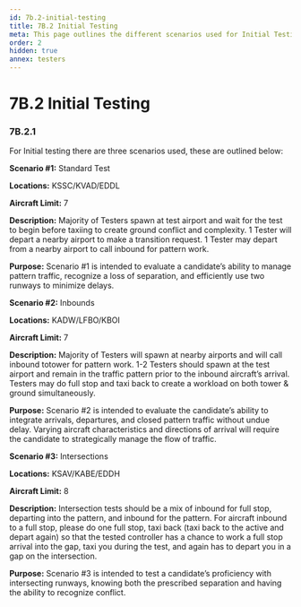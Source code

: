 ```yaml
---
id: 7b.2-initial-testing
title: 7B.2 Initial Testing
meta: This page outlines the different scenarios used for Initial Testing.
order: 2
hidden: true
annex: testers
---
```


# 7B.2 Initial Testing 



### 7B.2.1

For Initial testing there are three scenarios used, these are outlined below:



**Scenario #1:** Standard Test

**Locations:** KSSC/KVAD/EDDL

**Aircraft Limit:** 7

**Description:** Majority of Testers spawn at test airport and wait for the test to begin before taxiing to create ground conflict and complexity. 1 Tester will depart a nearby airport to make a transition request. 1 Tester may depart from a nearby airport to call inbound for pattern work.

**Purpose:** Scenario #1 is intended to evaluate a candidate’s ability to manage pattern traffic, recognize a loss of separation, and efficiently use two runways to minimize delays.



**Scenario #2:** Inbounds

**Locations:** KADW/LFBO/KBOI

**Aircraft Limit:** 7

**Description:** Majority of Testers will spawn at nearby airports and will call inbound totower for pattern work. 1-2 Testers should spawn at the test airport and remain in the traffic pattern prior to the inbound aircraft’s arrival. Testers may do full stop and taxi back to create a workload on both tower & ground simultaneously.

**Purpose:** Scenario #2 is intended to evaluate the candidate’s ability to integrate arrivals, departures, and closed pattern traffic without undue delay. Varying aircraft characteristics and directions of arrival will require the candidate to strategically manage the flow of traffic.



**Scenario #3:** Intersections

**Locations:** KSAV/KABE/EDDH

**Aircraft Limit:** 8

**Description:** Intersection tests should be a mix of inbound for full stop, departing into the pattern,  and inbound for the pattern. For aircraft inbound to a full stop, please do one full stop, taxi back (taxi back to the active and depart again) so that the tested controller has a chance to work a full stop arrival into the gap, taxi you during the test, and again has to depart you in a gap on the intersection. 

**Purpose:** Scenario #3 is intended to test a candidate’s proficiency with intersecting runways, knowing both the prescribed separation and having the ability to recognize conflict.